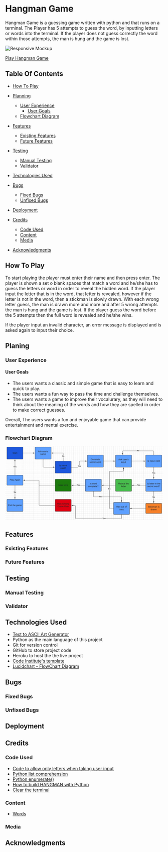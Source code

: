 # Hangman Game

Hangman Game is a guessing game written with python and that runs on a terminal. The Player has 5 attempts to guess the word, by inputting letters or words into the terminal. If the player does not guess correctly the word within those attempts, the man is hung and the game is lost. 

![Responsive Mockup]()

[Play Hangman Game]()

## Table Of Contents 

* [How To Play](#how-to-play)

* [Planning](#planing)
    * [User Experience](#user-experience)
        * [User Goals](#user-goals)
    * [Flowchart Diagram](#flowchart-diagram)

* [Features](#features)
    * [Existing Features](#existing-features)
    * [Future Features](#future-features)

* [Testing](#testing)
    * [Manual Testing](#manual-testing)
    * [Validator](#validator)

* [Technologies Used](#technologies-used)

* [Bugs](#bugs)
    * [Fixed Bugs](#fixed-bugs)
    * [Unfixed Bugs](#unfixed-bugs)

* [Deployment](#deployment)

* [Credits](#credits)
    * [Code Used](#code-used)
    * [Content](#content)
    * [Media](#media)

* [Acknowledgments](#acknowledgments)

## How To Play 

To start playing the player must enter their name and then press enter. 
The player is shown a set o blank spaces that match a word and he/she has to guess the letters or word in order to reveal the hidden word. If the player input the letter that is in the word, that letter is revealed, however if the letter is not in the word, then a stickman is slowly drawn. With each wrong letter guess, the man is drawn more and more and after 5 wrong attempts the man is hung and the game is lost. If the player guess the word before the 5 attempts then the full word is revealed and he/she wins. 

If the player input an invalid character, an error message is displayed and is asked again to input their choice.

## Planing 

### User Experience

#### User Goals 

* The users wants a classic and simple game that is easy to learn and quick to play.
* The users wants a fun way to pass the time and challenge themselves.
* The users wants a game to improve their vocalurary, as they will need to think about the meaning of the words and how they are spelled in order to make correct guesses. 

Overall, The users wants a fun and enjoyable game that can provide entertainment and mental exercise. 

### Flowchart Diagram

![FlowChart Diagram](assets/images/FlowChart.jpeg)


## Features

### Existing Features

### Future Features

## Testing

### Manual Testing

### Validator

## Technologies Used

* [Text to ASCII Art Generator](https://patorjk.com/software/taag/#p=display&f=Graceful&t=You%20Lose!)
* Python as the main language of this project
* Git for version control
* GitHub to store project code
* Heroku to host the the live project
* [Code Institute's template](https://github.com/Code-Institute-Org/gitpod-full-template)
* [Lucidchart - FlowChart Diagram](https://www.lucidchart.com/pages/)

## Bugs

### Fixed Bugs

### Unfixed Bugs

## Deployment

## Credits

### Code Used

* [Code to allow only letters when taking user input](https://bobbyhadz.com/blog/python-input-only-letters-allowed)
* [Python list comprehension](https://www.programiz.com/python-programming/list-comprehension)
* [Python enumerate()](https://realpython.com/python-enumerate/)
* [How to build HANGMAN with Python](https://www.youtube.com/watch?v=m4nEnsavl6w&ab_channel=Kite)
* [Clear the terminal](https://www.scaler.com/topics/how-to-clear-screen-in-python/)

### Content
* [Words](https://www.randomlists.com/random-words?dup=false&qty=50)

### Media 

## Acknowledgments







